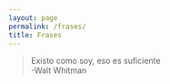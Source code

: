 ```yaml
---
layout: page
permalink: /frases/
title: Frases
---
```

> Existo como soy, eso es suficiente  
> -Walt Whitman